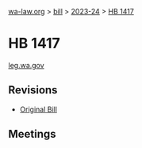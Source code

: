 [wa-law.org](/) > [bill](/bill/) > [2023-24](/bill/2023-24/) > [HB 1417](/bill/2023-24/hb/1417/)

# HB 1417
[leg.wa.gov](https://app.leg.wa.gov/billsummary?BillNumber=1417&Year=2023&Initiative=false)

## Revisions
* [Original Bill](1/)

## Meetings